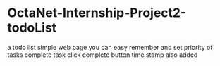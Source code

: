 # OctaNet-Internship-Project2-todoList
a todo list 
simple web page 
you can easy remember and set priority of tasks 
complete task
click complete button
time stamp also added

